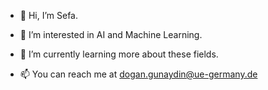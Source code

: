 
- 👋 Hi, I’m Sefa.
  
- 👀 I’m interested in AI and Machine Learning.
  
- 🌱 I’m currently learning more about these fields.
  
- 📫 You can reach me at dogan.gunaydin@ue-germany.de
